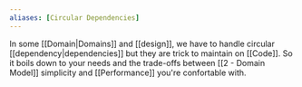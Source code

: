 ```yaml
---
aliases: [Circular Dependencies]
---
```


In some [[Domain|Domains]] and [[design]], we have to handle circular [[dependency|dependencies]] but they are trick to maintain on [[Code]]. So it boils down to your needs and the trade-offs between [[2 - Domain Model]] simplicity and [[Performance]] you're confortable with.